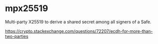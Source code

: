 # mpx25519

Multi-party X25519 to derive a shared secret among all signers of a Safe.

https://crypto.stackexchange.com/questions/72207/ecdh-for-more-than-two-parties
